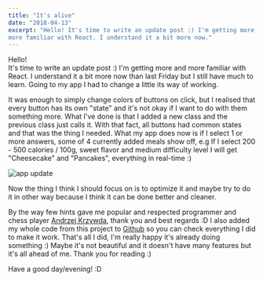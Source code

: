 ```yaml
---
title: "It's alive"
date: "2018-04-13"
excerpt: "Hello! It's time to write an update post :) I'm getting more and 
more familiar with React. I understand it a bit more now."
---
```


Hello!\
It's time to write an update post :) I'm getting more and more familiar with
React. I understand it a bit more now than last Friday but I still have much to
learn. Going to my app I had to change a little its way of working.

It was enough to simply change colors of buttons on click, but I realised that
every button has its own "state" and it's not okay if I want to do with them
something more. What I've done is that I added a new class and the previous
class just calls it. With that fact, all buttons had common states and that was
the thing I needed. What my app does now is if I select 1 or more answers, some
of 4 currently added meals show off, e.g If I select 200 - 500 calories / 100g,
sweet flavor and medium difficulty level I will get "Cheesecake" and
"Pancakes", everything in real-time :)

![app update](/assets/blog/its-alive/app_update.jpg)

Now the thing I think I should focus on is to optimize it and maybe try to do
it in other way because I think it can be done better and cleaner.

By the way few hints gave me popular and respected programmer and chess player
[Andrzej Krzywda](https://twitter.com/andrzejkrzywda), thank you and best
regards :D I also added my whole code from this project to
[Github](https://github.com/JakubKus/meal-seeker) so you can check everything
I did to make it work. That's all I did, I'm really happy it's already doing
something :) Maybe it's not beautiful and it doesn't have many
features but it's all ahead of me. Thank you for reading :)

Have a good day/evening! :D
